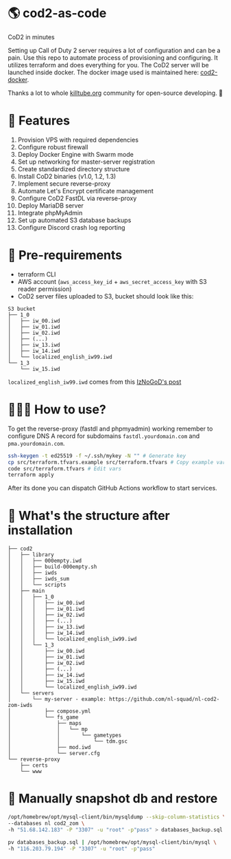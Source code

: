 # 🌎 cod2-as-code
CoD2 in minutes

Setting up Call of Duty 2 server requires a lot of configuration and can be a pain. Use this repo to automate process of provisioning and configuring. It utilizes terraform and does everything for you. The CoD2 server will be launched inside docker. The docker image used is maintained here: [cod2-docker](https://github.com/rutkowski-tomasz/cod2-docker).

Thanks a lot to whole [killtube.org](https://killtube.org/) community for open-source developing. 🥰

# 🚀 Features

1. Provision VPS with required dependencies
2. Configure robust firewall
3. Deploy Docker Engine with Swarm mode
4. Set up networking for master-server registration
5. Create standardized directory structure
6. Install CoD2 binaries (v1.0, 1.2, 1.3)
7. Implement secure reverse-proxy
8. Automate Let's Encrypt certificate management
9. Configure CoD2 FastDL via reverse-proxy
10. Deploy MariaDB server
11. Integrate phpMyAdmin
12. Set up automated S3 database backups
13. Configure Discord crash log reporting

# 📝 Pre-requirements

- terraform CLI
- AWS account (`aws_access_key_id` + `aws_secret_access_key` with S3 reader permission) 
- CoD2 server files uploaded to S3, bucket should look like this:

```
S3 bucket
├── 1_0
│   ├── iw_00.iwd
│   ├── iw_01.iwd
│   ├── iw_02.iwd
│   ├── (...)
│   ├── iw_13.iwd
│   ├── iw_14.iwd
│   └── localized_english_iw99.iwd
└── 1_3
    └── iw_15.iwd
```

`localized_english_iw99.iwd` comes from this [IzNoGoD's post](https://killtube.org/showthread.php?2873-CoD2-Install-CoD2-on-your-VDS-much-faster!&p=16261&viewfull=1#post16261)

# 🤷🏻‍♂️ How to use?

To get the reverse-proxy (fastdl and phpmyadmin) working remember to configure DNS A record for subdomains `fastdl.yourdomain.com` and `pma.yourdomain.com`.

```sh
ssh-keygen -t ed25519 -f ~/.ssh/mykey -N "" # Generate key
cp src/terraform.tfvars.example src/terraform.tfvars # Copy example vars
code src/terraform.tfvars # Edit vars
terraform apply
```

After its done you can dispatch GitHub Actions workflow to start services.

# 🌲 What's the structure after installation

```
├── cod2
│   ├── library
│   │   ├── 000empty.iwd
│   │   ├── build-000empty.sh
│   │   ├── iwds
│   │   ├── iwds_sum
│   │   └── scripts
│   ├── main
│   │   ├── 1_0
│   │   │   ├── iw_00.iwd
│   │   │   ├── iw_01.iwd
│   │   │   ├── iw_02.iwd
│   │   │   ├── (...)
│   │   │   ├── iw_13.iwd
│   │   │   ├── iw_14.iwd
│   │   │   └── localized_english_iw99.iwd
│   │   └── 1_3
│   │       ├── iw_00.iwd
│   │       ├── iw_01.iwd
│   │       ├── iw_02.iwd
│   │       ├── (...)
│   │       ├── iw_14.iwd
│   │       ├── iw_15.iwd
│   │       └── localized_english_iw99.iwd
│   └── servers
│       └── my-server - example: https://github.com/nl-squad/nl-cod2-zom-iwds
│           ├── compose.yml
│           └── fs_game
│               ├── maps
│               │   └── mp
│               │       └── gametypes
│               │           └── tdm.gsc
│               ├── mod.iwd
│               └── server.cfg
└── reverse-proxy
    ├── certs
    └── www
```

# 📀 Manually snapshot db and restore

```sh
/opt/homebrew/opt/mysql-client/bin/mysqldump --skip-column-statistics \
--databases nl cod2_zom \
-h "51.68.142.183" -P "3307" -u "root" -p"pass" > databases_backup.sql

pv databases_backup.sql | /opt/homebrew/opt/mysql-client/bin/mysql \
-h "116.203.79.194" -P "3307" -u "root" -p"pass"
```